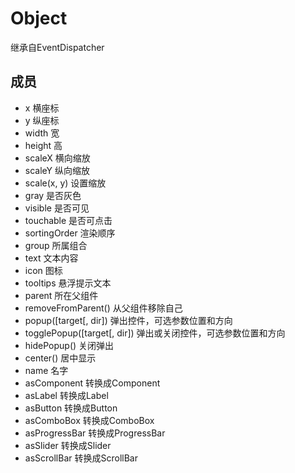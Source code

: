 # Object

继承自EventDispatcher

## 成员
* x 横座标
* y 纵座标
* width 宽
* height 高
* scaleX 横向缩放
* scaleY 纵向缩放
* scale(x, y) 设置缩放
* gray 是否灰色
* visible 是否可见
* touchable 是否可点击
* sortingOrder 渲染顺序
* group 所属组合
* text 文本内容
* icon 图标
* tooltips 悬浮提示文本
* parent 所在父组件
* removeFromParent() 从父组件移除自己
* popup([target[, dir]) 弹出控件，可选参数位置和方向
* togglePopup([target[, dir]) 弹出或关闭控件，可选参数位置和方向
* hidePopup() 关闭弹出
* center() 居中显示
* name 名字
* asComponent 转换成Component
* asLabel 转换成Label
* asButton 转换成Button
* asComboBox 转换成ComboBox
* asProgressBar 转换成ProgressBar
* asSlider 转换成Slider
* asScrollBar 转换成ScrollBar